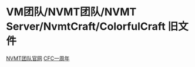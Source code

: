 # VM团队/NVMT团队/NVMT Server/NvmtCraft/ColorfulCraft 旧文件
[NVMT团队官网](https://github.com/Win13Pro/NVMT_Old_Website/)
[CFC一周年](https://github.com/Win13Pro/CFC1year/)
